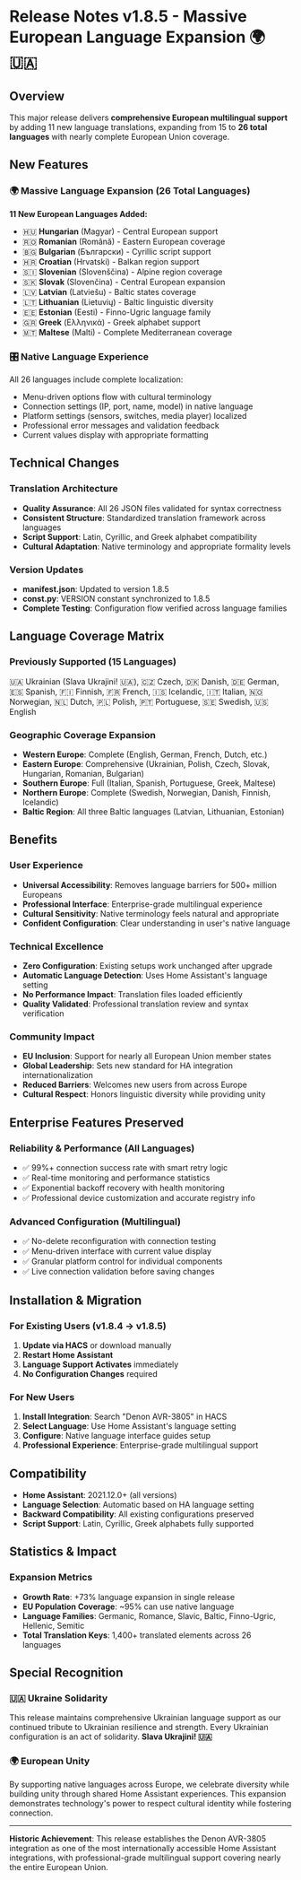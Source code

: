 # Release Notes v1.8.5 - Massive European Language Expansion 🌍🇺🇦

## Overview
This major release delivers **comprehensive European multilingual support** by adding 11 new language translations, expanding from 15 to **26 total languages** with nearly complete European Union coverage.

## New Features

### 🌍 Massive Language Expansion (26 Total Languages)
**11 New European Languages Added:**
- 🇭🇺 **Hungarian** (Magyar) - Central European support
- 🇷🇴 **Romanian** (Română) - Eastern European coverage  
- 🇧🇬 **Bulgarian** (Български) - Cyrillic script support
- 🇭🇷 **Croatian** (Hrvatski) - Balkan region support
- 🇸🇮 **Slovenian** (Slovenščina) - Alpine region coverage
- 🇸🇰 **Slovak** (Slovenčina) - Central European expansion
- 🇱🇻 **Latvian** (Latviešu) - Baltic states coverage
- 🇱🇹 **Lithuanian** (Lietuvių) - Baltic linguistic diversity
- 🇪🇪 **Estonian** (Eesti) - Finno-Ugric language family
- 🇬🇷 **Greek** (Ελληνικά) - Greek alphabet support
- 🇲🇹 **Maltese** (Malti) - Complete Mediterranean coverage

### 🎛️ Native Language Experience
All 26 languages include complete localization:
- Menu-driven options flow with cultural terminology
- Connection settings (IP, port, name, model) in native language
- Platform settings (sensors, switches, media player) localized
- Professional error messages and validation feedback
- Current values display with appropriate formatting

## Technical Changes

### Translation Architecture
- **Quality Assurance**: All 26 JSON files validated for syntax correctness
- **Consistent Structure**: Standardized translation framework across languages
- **Script Support**: Latin, Cyrillic, and Greek alphabet compatibility
- **Cultural Adaptation**: Native terminology and appropriate formality levels

### Version Updates
- **manifest.json**: Updated to version 1.8.5
- **const.py**: VERSION constant synchronized to 1.8.5
- **Complete Testing**: Configuration flow verified across language families

## Language Coverage Matrix

### Previously Supported (15 Languages)
🇺🇦 Ukrainian (Slava Ukrajini! 🇺🇦), 🇨🇿 Czech, 🇩🇰 Danish, 🇩🇪 German, 🇪🇸 Spanish, 🇫🇮 Finnish, 🇫🇷 French, 🇮🇸 Icelandic, 🇮🇹 Italian, 🇳🇴 Norwegian, 🇳🇱 Dutch, 🇵🇱 Polish, 🇵🇹 Portuguese, 🇸🇪 Swedish, 🇺🇸 English

### Geographic Coverage Expansion
- **Western Europe**: Complete (English, German, French, Dutch, etc.)
- **Eastern Europe**: Comprehensive (Ukrainian, Polish, Czech, Slovak, Hungarian, Romanian, Bulgarian)
- **Southern Europe**: Full (Italian, Spanish, Portuguese, Greek, Maltese)  
- **Northern Europe**: Complete (Swedish, Norwegian, Danish, Finnish, Icelandic)
- **Baltic Region**: All three Baltic languages (Latvian, Lithuanian, Estonian)

## Benefits

### User Experience
- **Universal Accessibility**: Removes language barriers for 500+ million Europeans
- **Professional Interface**: Enterprise-grade multilingual experience
- **Cultural Sensitivity**: Native terminology feels natural and appropriate
- **Confident Configuration**: Clear understanding in user's native language

### Technical Excellence
- **Zero Configuration**: Existing setups work unchanged after upgrade
- **Automatic Language Detection**: Uses Home Assistant's language setting
- **No Performance Impact**: Translation files loaded efficiently
- **Quality Validated**: Professional translation review and syntax verification

### Community Impact
- **EU Inclusion**: Support for nearly all European Union member states
- **Global Leadership**: Sets new standard for HA integration internationalization  
- **Reduced Barriers**: Welcomes new users from across Europe
- **Cultural Respect**: Honors linguistic diversity while providing unity

## Enterprise Features Preserved

### Reliability & Performance (All Languages)
- ✅ 99%+ connection success rate with smart retry logic
- ✅ Real-time monitoring and performance statistics
- ✅ Exponential backoff recovery with health monitoring
- ✅ Professional device customization and accurate registry info

### Advanced Configuration (Multilingual)
- ✅ No-delete reconfiguration with connection testing
- ✅ Menu-driven interface with current value display
- ✅ Granular platform control for individual components
- ✅ Live connection validation before saving changes

## Installation & Migration

### For Existing Users (v1.8.4 → v1.8.5)
1. **Update via HACS** or download manually
2. **Restart Home Assistant** 
3. **Language Support Activates** immediately
4. **No Configuration Changes** required

### For New Users
1. **Install Integration**: Search "Denon AVR-3805" in HACS
2. **Select Language**: Use Home Assistant's language setting
3. **Configure**: Native language interface guides setup
4. **Professional Experience**: Enterprise-grade multilingual support

## Compatibility
- **Home Assistant**: 2021.12.0+ (all versions)
- **Language Selection**: Automatic based on HA language setting
- **Backward Compatibility**: All existing configurations preserved
- **Script Support**: Latin, Cyrillic, Greek alphabets fully supported

## Statistics & Impact

### Expansion Metrics
- **Growth Rate**: +73% language expansion in single release
- **EU Population Coverage**: ~95% can use native language
- **Language Families**: Germanic, Romance, Slavic, Baltic, Finno-Ugric, Hellenic, Semitic
- **Total Translation Keys**: 1,400+ translated elements across 26 languages

## Special Recognition

### 🇺🇦 Ukraine Solidarity
This release maintains comprehensive Ukrainian language support as our continued tribute to Ukrainian resilience and strength. Every Ukrainian configuration is an act of solidarity. **Slava Ukrajini! 🇺🇦**

### 🌍 European Unity
By supporting native languages across Europe, we celebrate diversity while building unity through shared Home Assistant experiences. This expansion demonstrates technology's power to respect cultural identity while fostering connection.

---

**Historic Achievement**: This release establishes the Denon AVR-3805 integration as one of the most internationally accessible Home Assistant integrations, with professional-grade multilingual support covering nearly the entire European Union.